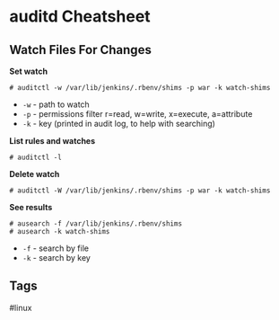 # auditd Cheatsheet

## Watch Files For Changes

**Set watch**
```
# auditctl -w /var/lib/jenkins/.rbenv/shims -p war -k watch-shims
```
- `-w` - path to watch
- `-p` - permissions filter r=read, w=write, x=execute, a=attribute
- `-k` - key (printed in audit log, to help with searching)

**List rules and watches**
```
# auditctl -l
```

**Delete watch**
```
# auditctl -W /var/lib/jenkins/.rbenv/shims -p war -k watch-shims
```

**See results**
```
# ausearch -f /var/lib/jenkins/.rbenv/shims
# ausearch -k watch-shims
```
- `-f` - search by file
- `-k` - search by key

## Tags
#linux